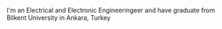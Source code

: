 I'm an Electrical and Electronic Engineeringeer and have graduate from Bilkent University in Ankara, Turkey
